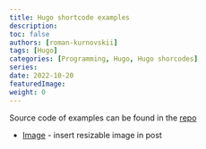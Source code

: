 ```yaml
---
title: Hugo shortcode examples
description:
toc: false
authors: [roman-kurnovskii]
tags: [Hugo]
categories: [Programming, Hugo, Hugo shorcodes]
series:
date: 2022-10-20
featuredImage:
weight: 0
---
```


Source code of examples can be found in the [repo](https://github.com/romankurnovskii/awesome-hugo-shortcodes)

- [Image](img) - insert resizable image in post
